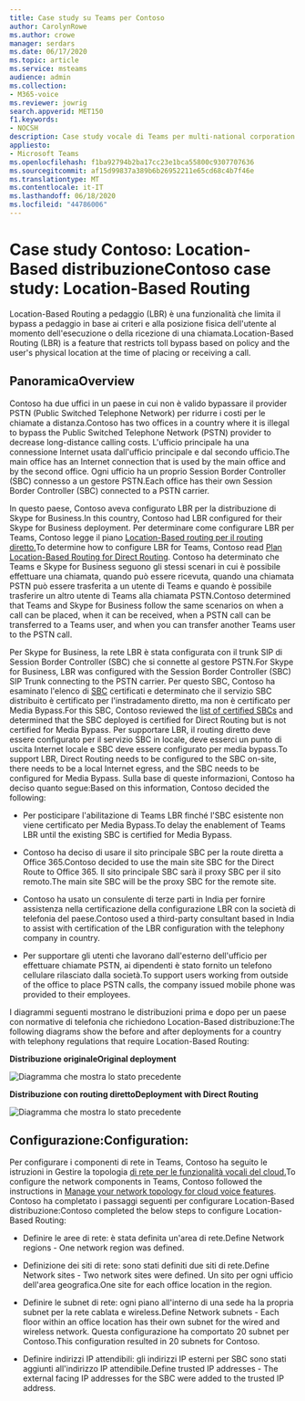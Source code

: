 ```yaml
---
title: Case study su Teams per Contoso
author: CarolynRowe
ms.author: crowe
manager: serdars
ms.date: 06/17/2020
ms.topic: article
ms.service: msteams
audience: admin
ms.collection:
- M365-voice
ms.reviewer: jowrig
search.appverid: MET150
f1.keywords:
- NOCSH
description: Case study vocale di Teams per multi-national corporation
appliesto:
- Microsoft Teams
ms.openlocfilehash: f1ba92794b2ba17cc23e1bca55800c9307707636
ms.sourcegitcommit: af15d99837a389b6b26952211e65cd68c4b7f46e
ms.translationtype: MT
ms.contentlocale: it-IT
ms.lasthandoff: 06/18/2020
ms.locfileid: "44786006"
---
```

# <a name="contoso-case-study-location-based-routing"></a><span data-ttu-id="cc219-103">Case study Contoso: Location-Based distribuzione</span><span class="sxs-lookup"><span data-stu-id="cc219-103">Contoso case study: Location-Based Routing</span></span>

<span data-ttu-id="cc219-104">Location-Based Routing a pedaggio (LBR) è una funzionalità che limita il bypass a pedaggio in base ai criteri e alla posizione fisica dell'utente al momento dell'esecuzione o della ricezione di una chiamata.</span><span class="sxs-lookup"><span data-stu-id="cc219-104">Location-Based Routing (LBR) is a feature that restricts toll bypass based on policy and the user's physical location at the time of placing or receiving a call.</span></span>  

## <a name="overview"></a><span data-ttu-id="cc219-105">Panoramica</span><span class="sxs-lookup"><span data-stu-id="cc219-105">Overview</span></span>

<span data-ttu-id="cc219-106">Contoso ha due uffici in un paese in cui non è valido bypassare il provider PSTN (Public Switched Telephone Network) per ridurre i costi per le chiamate a distanza.</span><span class="sxs-lookup"><span data-stu-id="cc219-106">Contoso has two offices in a country where it is illegal to bypass the Public Switched Telephone Network (PSTN) provider to decrease long-distance calling costs.</span></span> <span data-ttu-id="cc219-107">L'ufficio principale ha una connessione Internet usata dall'ufficio principale e dal secondo ufficio.</span><span class="sxs-lookup"><span data-stu-id="cc219-107">The main office has an Internet connection that is used by the main office and by the second office.</span></span> <span data-ttu-id="cc219-108">Ogni ufficio ha un proprio Session Border Controller (SBC) connesso a un gestore PSTN.</span><span class="sxs-lookup"><span data-stu-id="cc219-108">Each office has their own Session Border Controller (SBC) connected to a PSTN carrier.</span></span>  
 
<span data-ttu-id="cc219-109">In questo paese, Contoso aveva configurato LBR per la distribuzione di Skype for Business.</span><span class="sxs-lookup"><span data-stu-id="cc219-109">In this country, Contoso had LBR configured for their Skype for Business deployment.</span></span> <span data-ttu-id="cc219-110">Per determinare come configurare LBR per Teams, Contoso legge il piano [Location-Based routing per il routing diretto.](location-based-routing-plan.md)</span><span class="sxs-lookup"><span data-stu-id="cc219-110">To determine how to configure LBR for Teams, Contoso read [Plan Location-Based Routing for Direct Routing](location-based-routing-plan.md).</span></span> <span data-ttu-id="cc219-111">Contoso ha determinato che Teams e Skype for Business seguono gli stessi scenari in cui è possibile effettuare una chiamata, quando può essere ricevuta, quando una chiamata PSTN può essere trasferita a un utente di Teams e quando è possibile trasferire un altro utente di Teams alla chiamata PSTN.</span><span class="sxs-lookup"><span data-stu-id="cc219-111">Contoso determined that Teams and Skype for Business follow the same scenarios on when a call can be placed, when it can be received, when a PSTN call can be transferred to a Teams user, and when you can transfer another Teams user to the PSTN call.</span></span>  

<span data-ttu-id="cc219-112">Per Skype for Business, la rete LBR è stata configurata con il trunk SIP di Session Border Controller (SBC) che si connette al gestore PSTN.</span><span class="sxs-lookup"><span data-stu-id="cc219-112">For Skype for Business, LBR was configured with the Session Border Controller (SBC) SIP Trunk connecting to the PSTN carrier.</span></span> <span data-ttu-id="cc219-113">Per questo SBC, Contoso ha esaminato l'elenco di [SBC](direct-routing-border-controllers.md) certificati e determinato che il servizio SBC distribuito è certificato per l'instradamento diretto, ma non è certificato per Media Bypass.</span><span class="sxs-lookup"><span data-stu-id="cc219-113">For this SBC, Contoso reviewed the [list of certified SBCs](direct-routing-border-controllers.md) and determined that the SBC deployed is certified for Direct Routing but is not certified for Media Bypass.</span></span> <span data-ttu-id="cc219-114">Per supportare LBR, il routing diretto deve essere configurato per il servizio SBC in locale, deve esserci un punto di uscita Internet locale e SBC deve essere configurato per media bypass.</span><span class="sxs-lookup"><span data-stu-id="cc219-114">To support LBR, Direct Routing needs to be configured to the SBC on-site, there needs to be a local Internet egress, and the SBC needs to be configured for Media Bypass.</span></span> <span data-ttu-id="cc219-115">Sulla base di queste informazioni, Contoso ha deciso quanto segue:</span><span class="sxs-lookup"><span data-stu-id="cc219-115">Based on this information, Contoso decided the following:</span></span>

- <span data-ttu-id="cc219-116">Per posticipare l'abilitazione di Teams LBR finché l'SBC esistente non viene certificato per Media Bypass.</span><span class="sxs-lookup"><span data-stu-id="cc219-116">To delay the enablement of Teams LBR until the existing SBC is certified for Media Bypass.</span></span>   

- <span data-ttu-id="cc219-117">Contoso ha deciso di usare il sito principale SBC per la route diretta a Office 365.</span><span class="sxs-lookup"><span data-stu-id="cc219-117">Contoso decided to use the main site SBC for the Direct Route to Office 365.</span></span>  <span data-ttu-id="cc219-118">Il sito principale SBC sarà il proxy SBC per il sito remoto.</span><span class="sxs-lookup"><span data-stu-id="cc219-118">The main site SBC will be the proxy SBC for the remote site.</span></span>  

- <span data-ttu-id="cc219-119">Contoso ha usato un consulente di terze parti in India per fornire assistenza nella certificazione della configurazione LBR con la società di telefonia del paese.</span><span class="sxs-lookup"><span data-stu-id="cc219-119">Contoso used a third-party consultant based in India to assist with certification of the LBR configuration with the telephony company in country.</span></span>  

- <span data-ttu-id="cc219-120">Per supportare gli utenti che lavorano dall'esterno dell'ufficio per effettuare chiamate PSTN, ai dipendenti è stato fornito un telefono cellulare rilasciato dalla società.</span><span class="sxs-lookup"><span data-stu-id="cc219-120">To support users working from outside of the office to place PSTN calls, the company issued mobile phone was provided to their employees.</span></span> 

<span data-ttu-id="cc219-121">I diagrammi seguenti mostrano le distribuzioni prima e dopo per un paese con normative di telefonia che richiedono Location-Based distribuzione:</span><span class="sxs-lookup"><span data-stu-id="cc219-121">The following diagrams show the before and after deployments for a country with telephony regulations that require Location-Based Routing:</span></span>

<span data-ttu-id="cc219-122">**Distribuzione originale**</span><span class="sxs-lookup"><span data-stu-id="cc219-122">**Original deployment**</span></span>

![Diagramma che mostra lo stato precedente](media/voice-case-study-5.png)

<span data-ttu-id="cc219-124">**Distribuzione con routing diretto**</span><span class="sxs-lookup"><span data-stu-id="cc219-124">**Deployment with Direct Routing**</span></span>

![Diagramma che mostra lo stato precedente](media/voice-case-study-6.png)


## <a name="configuration"></a><span data-ttu-id="cc219-126">Configurazione:</span><span class="sxs-lookup"><span data-stu-id="cc219-126">Configuration:</span></span> 

<span data-ttu-id="cc219-127">Per configurare i componenti di rete in Teams, Contoso ha seguito le istruzioni in Gestire la topologia [di rete per le funzionalità vocali del cloud.](manage-your-network-topology.md)</span><span class="sxs-lookup"><span data-stu-id="cc219-127">To configure the network components in Teams, Contoso followed the instructions in [Manage your network topology for cloud voice features](manage-your-network-topology.md).</span></span> <span data-ttu-id="cc219-128">Contoso ha completato i passaggi seguenti per configurare Location-Based distribuzione:</span><span class="sxs-lookup"><span data-stu-id="cc219-128">Contoso completed the below steps to configure Location-Based Routing:</span></span> 

- <span data-ttu-id="cc219-129">Definire le aree di rete: è stata definita un'area di rete.</span><span class="sxs-lookup"><span data-stu-id="cc219-129">Define Network regions -  One network region was defined.</span></span> 

- <span data-ttu-id="cc219-130">Definizione dei siti di rete: sono stati definiti due siti di rete.</span><span class="sxs-lookup"><span data-stu-id="cc219-130">Define Network sites - Two network sites were defined.</span></span> <span data-ttu-id="cc219-131">Un sito per ogni ufficio dell'area geografica.</span><span class="sxs-lookup"><span data-stu-id="cc219-131">One site for each office location in the region.</span></span>

- <span data-ttu-id="cc219-132">Definire le subnet di rete: ogni piano all'interno di una sede ha la propria subnet per la rete cablata e wireless.</span><span class="sxs-lookup"><span data-stu-id="cc219-132">Define Network subnets - Each floor within an office location has their own subnet for the wired and wireless network.</span></span> <span data-ttu-id="cc219-133">Questa configurazione ha comportato 20 subnet per Contoso.</span><span class="sxs-lookup"><span data-stu-id="cc219-133">This configuration resulted in 20 subnets for Contoso.</span></span> 

- <span data-ttu-id="cc219-134">Definire indirizzi IP attendibili: gli indirizzi IP esterni per SBC sono stati aggiunti all'indirizzo IP attendibile.</span><span class="sxs-lookup"><span data-stu-id="cc219-134">Define trusted IP addresses - The external facing IP addresses for the SBC were added to the trusted IP address.</span></span>  

